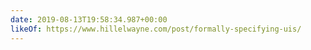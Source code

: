 ```yaml
---
date: 2019-08-13T19:58:34.987+00:00
likeOf: https://www.hillelwayne.com/post/formally-specifying-uis/
---
```

